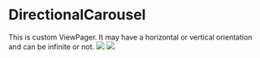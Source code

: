 DirectionalCarousel
===================

This is custom ViewPager. It may have a horizontal or vertical orientation and can be infinite or not.
<img src=https://dl.dropboxusercontent.com/u/82949284/github/DirectionalCalousel/Screenshot_2014-06-17-00-25-43.png>
<img src=https://dl.dropboxusercontent.com/u/82949284/github/DirectionalCalousel/Screenshot_2014-06-16-22-34-03.png>
